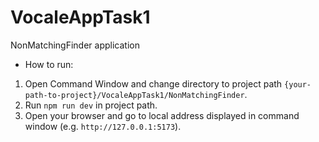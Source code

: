# VocaleAppTask1
NonMatchingFinder application
- How to run:
1. Open Command Window and change directory to project path `{your-path-to-project}/VocaleAppTask1/NonMatchingFinder`.
2. Run `npm run dev` in project path.
3. Open your browser and go to local address displayed in command window (e.g. `http://127.0.0.1:5173`).
